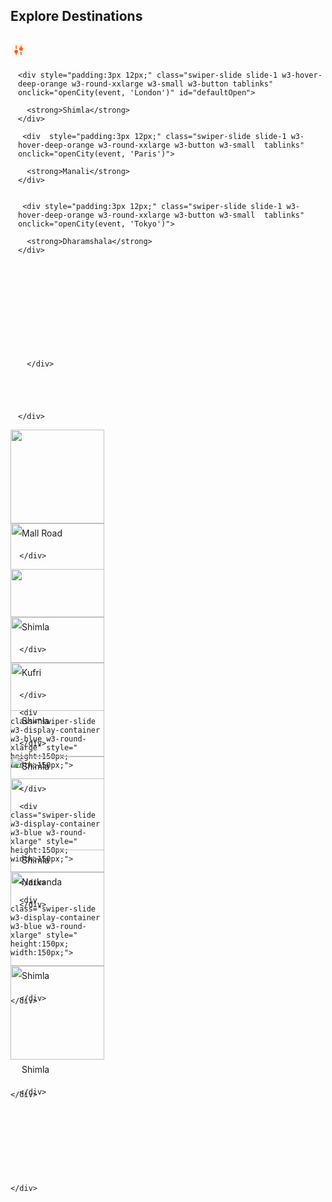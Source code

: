  <div class="w3-container w3-content">
 <div class="w3-large w3-text-dark-gray">
      <h2 class="w3-large"><strong>Explore Destinations</strong></h2> <a href="/tour/shimla-travel-packages.html"></a>
    </div>
</div>

 <div class="w3-row w3-white">
    <div class="w3-row w3-content" style="max-width: 1100px; padding: 6px 0px;">
      <div class="w3-col s12 m12 l12 w3-white w3-container">
        <div class="w3-col w3-border-right w3-border-light-gray" style="padding-top: 5px; width: 38px;">
        <svg width="26px" height="26px" viewBox="0 0 24 24" fill="none" xmlns="http://www.w3.org/2000/svg">
<path  d="M16.19 2H7.81C4.17 2 2 4.17 2 7.81V16.18C2 19.83 4.17 22 7.81 22H16.18C19.82 22 21.99 19.83 21.99 16.19V7.81C22 4.17 19.83 2 16.19 2Z" fill="#fdf5e6"></path>
<path d="M15.5801 19.2501C15.1701 19.2501 14.8301 18.9101 14.8301 18.5001V14.6001C14.8301 14.1901 15.1701 13.8501 15.5801 13.8501C15.9901 13.8501 16.3301 14.1901 16.3301 14.6001V18.5001C16.3301 18.9101 15.9901 19.2501 15.5801 19.2501Z" fill="#ff5722"></path>
<path d="M15.5801 8.2C15.1701 8.2 14.8301 7.86 14.8301 7.45V5.5C14.8301 5.09 15.1701 4.75 15.5801 4.75C15.9901 4.75 16.3301 5.09 16.3301 5.5V7.45C16.3301 7.86 15.9901 8.2 15.5801 8.2Z" fill="#ff5722"></path>
<path d="M8.41992 19.2498C8.00992 19.2498 7.66992 18.9098 7.66992 18.4998V16.5498C7.66992 16.1398 8.00992 15.7998 8.41992 15.7998C8.82992 15.7998 9.16992 16.1398 9.16992 16.5498V18.4998C9.16992 18.9098 8.83992 19.2498 8.41992 19.2498Z" fill="#ff5722"></path>
<path d="M8.41992 10.15C8.00992 10.15 7.66992 9.81 7.66992 9.4V5.5C7.66992 5.09 8.00992 4.75 8.41992 4.75C8.82992 4.75 9.16992 5.09 9.16992 5.5V9.4C9.16992 9.81 8.83992 10.15 8.41992 10.15Z" fill="#ff5722"></path>
<path d="M15.5796 7.33008C14.0796 7.33008 12.8496 8.55008 12.8496 10.0501C12.8496 11.5501 14.0696 12.7801 15.5796 12.7801C17.0796 12.7801 18.2996 11.5601 18.2996 10.0501C18.2996 8.54008 17.0796 7.33008 15.5796 7.33008Z" fill="#ff5722"></path>
<path d="M8.41922 11.23C6.91922 11.23 5.69922 12.45 5.69922 13.96C5.69922 15.47 6.91922 16.68 8.41922 16.68C9.91922 16.68 11.1492 15.46 11.1492 13.96C11.1492 12.46 9.92922 11.23 8.41922 11.23Z" fill="#ff5722"></path>
</svg>
        </div>
        <!-- Swiper -->
         <div class="w3-rest" style="padding-top:6px; padding-left:12px;">
        <div class="swiper mySwiper">
          <div class="swiper-wrapper">

    <div style="padding:3px 12px;" class="swiper-slide slide-1 w3-hover-deep-orange w3-round-xxlarge w3-small w3-button tablinks" onclick="openCity(event, 'London')" id="defaultOpen">
            
      <strong>Shimla</strong>
    </div>
  
     <div  style="padding:3px 12px;" class="swiper-slide slide-1 w3-hover-deep-orange w3-round-xxlarge w3-button w3-small  tablinks" onclick="openCity(event, 'Paris')">
            
      <strong>Manali</strong>
    </div>


     <div style="padding:3px 12px;" class="swiper-slide slide-1 w3-hover-deep-orange w3-round-xxlarge w3-button w3-small  tablinks" onclick="openCity(event, 'Tokyo')">
            
      <strong>Dharamshala</strong>
    </div>
  

            

             
             
         

       



      </div>

      



    </div>
  </div>
</div>
</div>
 


<!--destinations-->


<div class="w3-container w3-content">


<div id="London" class="w3-content tabcontent">
 



<div class="swiper mySwiper w3-content w3-margin-top">
    <div class="swiper-wrapper">
      <div class="swiper-slide w3-display-container w3-blue w3-round-xlarge" style=" height:150px; width:150px;">
<img src="{{ site.url }}/assets/images/img3.png" class="w3-round-xlarge" style="object-fit:cover; overflow:hidden; width:100%; height:100%;">
<div class="w3-display-bottomleft" style="padding:6px;">
<div class="w3-tag w3-round-xxlarge w3-white w3-small " style="padding:1px 12px;">Mall Road</div>
</div>

      </div>

   <div class="swiper-slide w3-display-container w3-blue w3-round-xlarge" style=" height:150px; width:150px;">
<img src="{{ site.url }}/assets/images/img5.png" class="w3-round-xlarge" style="object-fit:cover; overflow:hidden; width:100%; height:100%;">
<div class="w3-display-bottomleft" style="padding:6px;">
<div class="w3-tag w3-round-xxlarge w3-white w3-small " style="padding:1px 12px;">Kufri</div>
</div>

      </div>

      <div class="swiper-slide w3-display-container w3-blue w3-round-xlarge" style=" height:150px; width:150px;">
<img src="{{ site.url }}/assets/images/img2.png" class="w3-round-xlarge" style="object-fit:cover; overflow:hidden; width:100%; height:100%;">
<div class="w3-display-bottomleft" style="padding:6px;">
<div class="w3-tag w3-round-xxlarge w3-white w3-small " style="padding:1px 12px;">Narkanda</div>
</div>

      </div>








   
     
    </div>
  </div> 







</div>

<div id="Paris" class="w3-content tabcontent">
  
<div class="swiper mySwiper w3-content w3-margin-top">
    <div class="swiper-wrapper">
      <div class="swiper-slide w3-display-container w3-blue w3-round-xlarge" style=" height:150px; width:150px;">
<img src="{{ site.url }}/assets/images/img3.png" class="w3-round-xlarge" style="object-fit:cover; overflow:hidden; width:100%; height:100%;">
<div class="w3-display-bottomleft" style="padding:6px;">
<div class="w3-tag w3-round-xxlarge w3-white w3-small " style="padding:1px 12px;">Shimla</div>
</div>

      </div>

   <div class="swiper-slide w3-display-container w3-blue w3-round-xlarge" style=" height:150px; width:150px;">
<img src="{{ site.url }}/assets/images/img5.png" class="w3-round-xlarge" style="object-fit:cover; overflow:hidden; width:100%; height:100%;">
<div class="w3-display-bottomleft" style="padding:6px;">
<div class="w3-tag w3-round-xxlarge w3-white w3-small " style="padding:1px 12px;">Shimla</div>
</div>

      </div>

      <div class="swiper-slide w3-display-container w3-blue w3-round-xlarge" style=" height:150px; width:150px;">
<img src="{{ site.url }}/assets/images/img2.png" class="w3-round-xlarge" style="object-fit:cover; overflow:hidden; width:100%; height:100%;">
<div class="w3-display-bottomleft" style="padding:6px;">
<div class="w3-tag w3-round-xxlarge w3-white w3-small " style="padding:1px 12px;">Shimla</div>
</div>

      </div>








   
     
    </div>
  </div> 




</div>

<div id="Tokyo" class="w3-content tabcontent">


<div class="swiper mySwiper w3-content w3-margin-top">
    <div class="swiper-wrapper">
      <div class="swiper-slide w3-display-container w3-blue w3-round-xlarge" style=" height:150px; width:150px;">
<img src="{{ site.url }}/assets/images/img3.png" class="w3-round-xlarge" style="object-fit:cover; overflow:hidden; width:100%; height:100%;">
<div class="w3-display-bottomleft" style="padding:6px;">
<div class="w3-tag w3-round-xxlarge w3-white w3-small " style="padding:1px 12px;">Shimla</div>
</div>

      </div>

   <div class="swiper-slide w3-display-container w3-blue w3-round-xlarge" style=" height:150px; width:150px;">
<img src="{{ site.url }}/assets/images/img5.png" class="w3-round-xlarge" style="object-fit:cover; overflow:hidden; width:100%; height:100%;">
<div class="w3-display-bottomleft" style="padding:6px;">
<div class="w3-tag w3-round-xxlarge w3-white w3-small " style="padding:1px 12px;">Shimla</div>
</div>

      </div>

      <div class="swiper-slide w3-display-container w3-blue w3-round-xlarge" style=" height:150px; width:150px;">
<img src="{{ site.url }}/assets/images/img2.png" class="w3-round-xlarge" style="object-fit:cover; overflow:hidden; width:100%; height:100%;">
<div class="w3-display-bottomleft" style="padding:6px;">
<div class="w3-tag w3-round-xxlarge w3-white w3-small " style="padding:1px 12px;">Shimla</div>
</div>

      </div>








   
     
    </div>
  </div> 






</div>

</div>

<script>
function openCity(evt, cityName) {
  var i, tabcontent, tablinks;
  tabcontent = document.getElementsByClassName("tabcontent");
  for (i = 0; i < tabcontent.length; i++) {
    tabcontent[i].style.display = "none";
  }
  tablinks = document.getElementsByClassName("tablinks");
  for (i = 0; i < tablinks.length; i++) {
    tablinks[i].className = tablinks[i].className.replace(" w3-deep-orange", "");
  }
  document.getElementById(cityName).style.display = "block";
  evt.currentTarget.className += " w3-deep-orange";
}

// Get the element with id="defaultOpen" and click on it
document.getElementById("defaultOpen").click();
</script>
